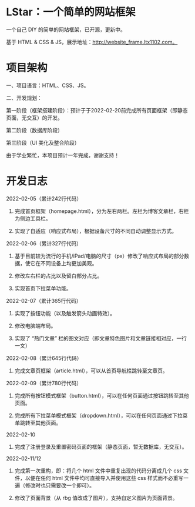 # LStar：一个简单的网站框架

一个自己 DIY 的简单的网站框架，已开源，更新中。

基于 HTML & CSS & JS，展示地址：http://website_frame.ltx1102.com。


# 项目架构

一、项目语言：HTML、CSS、JS。

二、开发规划：

第一阶段（框架搭建阶段）：预计于于2022-02-20前完成所有页面框架（即静态页面，无交互）的开发。

第二阶段（数据库阶段）

第三阶段（UI 美化及整合阶段）

由于学业繁忙，本项目预计一年完成，谢谢支持！

# 开发日志

2022-02-05（累计242行代码）

1. 完成首页框架（homepage.html），分为左右两栏。左栏为博客文章栏，右栏为侧边工具栏。

2. 实现了自适应（响应式布局），根据设备尺寸的不同自动调整显示方式。

2022-02-06（累计327行代码）

1. 基于目前较为流行的手机/iPad/电脑的尺寸（px）修改了响应式布局的部分数据，使它在不同设备上均更加美观。

2. 修改左右栏的占比以及留白部分占比。

3. 实现首页下拉菜单功能。

2022-02-07（累计365行代码）

1. 实现了按钮功能（以及触发箭头动画特效）。

2. 修改电脑端布局。

3. 实现了 “热门文章” 栏的图文对应（即文章特色图片和文章链接相对应，一行一文）

2022-02-08（累计645行代码）

1. 完成文章页框架（article.html），可以从首页导航栏跳转至文章页。

2022-02-09（累计780行代码）

1. 完成所有按钮模式框架（button.html），可以在任何页面通过按钮跳转至其他页面。

2. 完成所有下拉菜单模式框架（dropdown.html），可以在任何页面通过下拉菜单跳转至其他页面。

2022-02-10

1. 完成了注册登录及重置密码页面的框架（静态页面，暂无数据库，无交互）。

2022-02-11/12

1. 完成第一次重构，即：将几个 html 文件中重复出现的代码分离成几个 css 文件，以便在任何 html 文件中均可直接导入并使用这些 css 样式而不必重写一遍（修改时也只需要改一个即可）。

2. 修改了页面背景（从 rbg 值改成了图片），支持自定义图片为页面背景。

